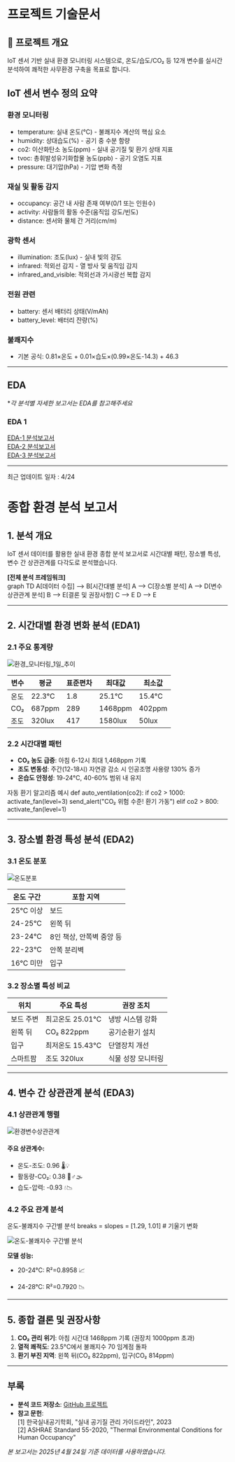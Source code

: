 # 프로젝트 기술문서

## 📌 프로젝트 개요
IoT 센서 기반 실내 환경 모니터링 시스템으로, 온도/습도/CO₂ 등 12개 변수를 실시간 분석하여 쾌적한 사무환경 구축을 목표로 합니다.

## IoT 센서 변수 정의 요약
### 환경 모니터링
- temperature: 실내 온도(°C) - 불쾌지수 계산의 핵심 요소
- humidity: 상대습도(%) - 공기 중 수분 함량
- co2: 이산화탄소 농도(ppm) - 실내 공기질 및 환기 상태 지표
- tvoc: 총휘발성유기화합물 농도(ppb) - 공기 오염도 지표
- pressure: 대기압(hPa) - 기압 변화 측정

### 재실 및 활동 감지
- occupancy: 공간 내 사람 존재 여부(0/1 또는 인원수)
- activity: 사람들의 활동 수준(움직임 강도/빈도)
- distance: 센서와 물체 간 거리(cm/m)

### 광학 센서
- illumination: 조도(lux) - 실내 빛의 강도
- infrared: 적외선 감지 - 열 방사 및 움직임 감지
- infrared_and_visible: 적외선과 가시광선 복합 감지

### 전원 관련
- battery: 센서 배터리 상태(V/mAh)
- battery_level: 배터리 잔량(%)

### 불쾌지수
- 기본 공식: 0.81×온도 + 0.01×습도×(0.99×온도-14.3) + 46.3

---

## EDA 
**각 분석별 자세한 보고서는 EDA를 참고해주세요*
### EDA 1 
[EDA-1 분석보고서](doc/EDA1_통계분석_분포_분석보고서.md)<br>
[EDA-2 분석보고서](doc/EDA2_장소별_데이터_분석보고서.md)<br>
[EDA-3 분석보고서](doc/EDA3_변수간_상관관계_분석보고서.md)



---
최근 업데이트 일자 : 4/24 
# 종합 환경 분석 보고서

## 1. 분석 개요
IoT 센서 데이터를 활용한 실내 환경 종합 분석 보고서로 시간대별 패턴, 장소별 특성, 변수 간 상관관계를 다각도로 분석했습니다.

**[전체 분석 프레임워크]**  
graph TD
A[데이터 수집] --> B[시간대별 분석]
A --> C[장소별 분석]
A --> D[변수 상관관계 분석]
B --> E[결론 및 권장사항]
C --> E
D --> E


---

## 2. 시간대별 환경 변화 분석 (EDA1)

### 2.1 주요 통계량
![환경_모니터링_1일_추이](/img/센서별_통계량.png)

| 변수 | 평균 | 표준편차 | 최대값 | 최소값 |
|------|------|---------|--------|--------|
| 온도 | 22.3°C | 1.8 | 25.1°C | 15.4°C |
| CO₂ | 687ppm | 289 | 1468ppm | 402ppm |
| 조도 | 320lux | 417 | 1580lux | 50lux |

### 2.2 시간대별 패턴
- **CO₂ 농도 급증**: 아침 6-12시 최대 1,468ppm 기록  
- **조도 변동성**: 주간(12-18시) 자연광 감소 시 인공조명 사용량 130% 증가  
- **온습도 안정성**: 19-24°C, 40-60% 범위 내 유지  

자동 환기 알고리즘 예시
def auto_ventilation(co2):
if co2 > 1000:
activate_fan(level=3)
send_alert("CO₂ 위험 수준! 환기 가동")
elif co2 > 800:
activate_fan(level=1)


---

## 3. 장소별 환경 특성 분석 (EDA2)

### 3.1 온도 분포
![온도분포](/img/location/온도_분포.png)

| 온도 구간 | 포함 지역 |
|----------|-----------|
| 25°C 이상 | 보드 |
| 24-25°C | 왼쪽 뒤 |
| 23-24°C | 8인 책상, 안쪽벽 중앙 등 |
| 22-23°C | 안쪽 분리벽 |
| 16°C 미만 | 입구 |

### 3.2 장소별 특성 비교
| 위치 | 주요 특성 | 권장 조치 |
|------|-----------|------------|
| 보드 주변 | 최고온도 25.01°C | 냉방 시스템 강화 |
| 왼쪽 뒤 | CO₂ 822ppm | 공기순환기 설치 |
| 입구 | 최저온도 15.43°C | 단열장치 개선 |
| 스마트팜 | 조도 320lux | 식물 성장 모니터링 |

---

## 4. 변수 간 상관관계 분석 (EDA3)

### 4.1 상관관계 행렬
![환경변수상관관계](/img/correlation/heatmap.png)

#### 주요 상관계수:
- 온도-조도: 0.96 🌡️💡
- 활동량-CO₂: 0.38 🏃♂️🌫️
- 습도-압력: -0.93 💧📉

### 4.2 주요 관계 분석
온도-불쾌지수 구간별 분석
breaks =
slopes = [1.29, 1.01] # 기울기 변화


![온도-불쾌지수 구간별 분석](/img/온도_불쾌지수_구간별_회귀분석.png)

**모델 성능:**
- 20-24°C: R²=0.8958 📈

- 24-28°C: R²=0.7920 📉

---

## 5. 종합 결론 및 권장사항

1. **CO₂ 관리 위기**: 아침 시간대 1468ppm 기록 (권장치 1000ppm 초과)
2. **열적 쾌적도**: 23.5°C에서 불쾌지수 70 임계점 돌파
3. **환기 부진 지역**: 왼쪽 뒤(CO₂ 822ppm), 입구(CO₂ 814ppm)

---

## 부록
- **분석 코드 저장소**: [GitHub 프로젝트](https://github.com/Pangyo-Coffee-Legends)
- **참고 문헌**:  
  [1] 한국실내공기학회, "실내 공기질 관리 가이드라인", 2023  
  [2] ASHRAE Standard 55-2020, "Thermal Environmental Conditions for Human Occupancy"

*본 보고서는 2025년 4월 24일 기준 데이터를 사용하였습니다.*